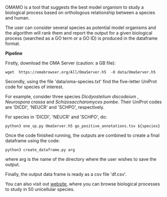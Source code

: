 OMAMO is a tool that suggests the best model organism to study a biological process based on orthologous relationship between a species and human. 

The user can consider several species as potential model organisms and the algorithm will rank them and report the output for a given biological process (searched as a GO term or a GO ID) is produced in the dataframe format.

**Pipeline**

Firstly, download the OMA Server (caution: a GB file):

```wget  https://omabrowser.org/All/OmaServer.h5  -O data/OmaServer.h5```

Secondly, using the file 'data/oma-species.txt' find the five-letter UniProt code for species of interest. 

For example, consider three species _Dicdyostelium discodeium_ , _Neurospora crassa_ and _Schizosaccharomyces pombe_. Their UniProt codes are 'DICDI', 'NEUCR' and 'SCHPO', respectively.

For species in 'DICDI', 'NEUCR' and 'SCHPO', do:

```python3 one_sp.py OmaServer.h5 go_positive_annotations.tsv ${species}```

Once the code finished running, the outputs are combined to create a final dataframe using the code:

```python3 create_dataframe.py arg```

where arg is the name of the directory where the user wishes to save the output. 

Finally, the output data frame is ready as a csv file 'df.csv'.

You can also visit out [website](https://omabrowser.org/omamo), where you can browse biological processes to study in 50 unicellular species.


